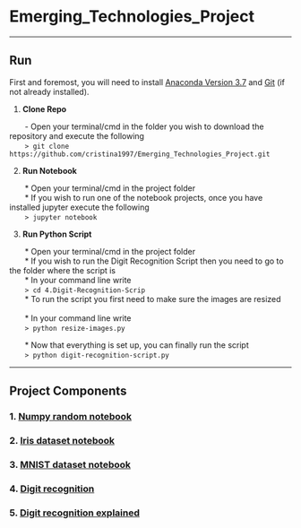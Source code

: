 # Emerging_Technologies_Project
***
## Run
First and foremost, you will need to install [Anaconda Version 3.7](https://www.anaconda.com/download/) and [Git](https://git-scm.com/book/en/v2/Getting-Started-Installing-Git) (if not already installed).

1. **Clone Repo**

&nbsp;&nbsp;&nbsp;&nbsp;&nbsp;&nbsp;&nbsp;- Open your terminal/cmd in the folder you wish to download the repository and execute the following <br>
&nbsp;&nbsp;&nbsp;&nbsp;&nbsp;&nbsp;&nbsp;```> git clone https://github.com/cristina1997/Emerging_Technologies_Project.git```

2. **Run Notebook**

&nbsp;&nbsp;&nbsp;&nbsp;&nbsp;&nbsp;&nbsp;* Open your terminal/cmd in the project folder <br>
&nbsp;&nbsp;&nbsp;&nbsp;&nbsp;&nbsp;&nbsp;* If you wish to run one of the notebook projects, once you have installed jupyter execute the following <br>
&nbsp;&nbsp;&nbsp;&nbsp;&nbsp;&nbsp;&nbsp;```> jupyter notebook```

3. **Run Python Script**

&nbsp;&nbsp;&nbsp;&nbsp;&nbsp;&nbsp;&nbsp;* Open your terminal/cmd in the project folder <br>
&nbsp;&nbsp;&nbsp;&nbsp;&nbsp;&nbsp;&nbsp;* If you wish to run the Digit Recognition Script then you need to go to the folder where the script is <br>
&nbsp;&nbsp;&nbsp;&nbsp;&nbsp;&nbsp;&nbsp;* In your command line write <br>
&nbsp;&nbsp;&nbsp;&nbsp;&nbsp;&nbsp;&nbsp;```> cd 4.Digit-Recognition-Scrip``` <br>
&nbsp;&nbsp;&nbsp;&nbsp;&nbsp;&nbsp;&nbsp;* To run the script you first need to make sure the images are resized <br><br>
&nbsp;&nbsp;&nbsp;&nbsp;&nbsp;&nbsp;&nbsp;* In your command line write <br>
&nbsp;&nbsp;&nbsp;&nbsp;&nbsp;&nbsp;&nbsp;```> python resize-images.py``` <br>

&nbsp;&nbsp;&nbsp;&nbsp;&nbsp;&nbsp;&nbsp;* Now that everything is set up, you can finally run the script <br>
&nbsp;&nbsp;&nbsp;&nbsp;&nbsp;&nbsp;&nbsp;```> python digit-recognition-script.py```

***

## Project Components
### 1. [Numpy random notebook](https://github.com/cristina1997/Emerging_Technologies_Project/blob/master/1.Numpy-Random-Notebook/numpy-random-notebook.ipynb)

### 2. [Iris dataset notebook](https://github.com/cristina1997/Emerging_Technologies_Project/blob/master/2.Iris-Dataset-Notebook/iris-dataset-notebook.ipynb)

### 3. [MNIST dataset notebook](https://github.com/cristina1997/Emerging_Technologies_Project/blob/master/3.MNIST-Dataset-Notebook/MNIST-dataset-notebook.ipynb)

### 4. [Digit recognition](https://github.com/cristina1997/Emerging_Technologies_Project/tree/master/4.Digit-Recognition-Script)

### 5. [Digit recognition explained](https://github.com/cristina1997/Emerging_Technologies_Project/blob/master/5.Digit-Recognition-Notebook/digit-recognition-notebook.ipynb)
